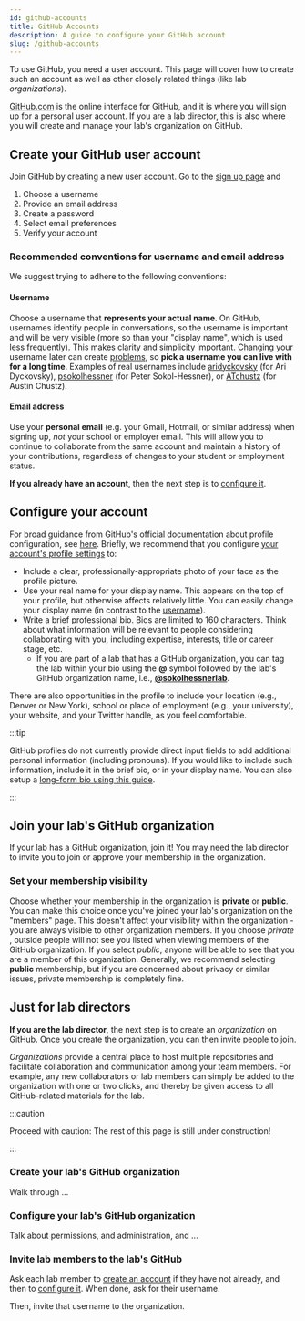 ```yaml
---
id: github-accounts
title: GitHub Accounts
description: A guide to configure your GitHub account
slug: /github-accounts
---
```


To use GitHub, you need a user account. This page will cover how to create such an account as well as other closely related things (like lab _organizations_).

[GitHub.com](https://github.com/) is the online interface for GitHub, and it is where you will sign up for a personal user account. If you are a lab director, this is also where you will create and manage your lab's organization on GitHub.

## Create your GitHub user account

Join GitHub by creating a new user account. Go to the [sign up page](https://github.com/join) and

1. Choose a username
2. Provide an email address
3. Create a password
4. Select email preferences
5. Verify your account

### Recommended conventions for username and email address

We suggest trying to adhere to the following conventions:

#### Username

Choose a username that **represents your actual name**. On GitHub, usernames identify people in conversations, so the username is important and will be very visible (more so than your "display name", which is used less frequently). This makes clarity and simplicity important. Changing your username later can create [problems](https://docs.github.com/en/github/setting-up-and-managing-your-github-user-account/changing-your-github-username), so **pick a username you can live with for a long time**. Examples of real usernames include [aridyckovsky](https://github.com/aridyckovsky) (for Ari Dyckovsky), [psokolhessner](https://github.com/psokolhessner) (for Peter Sokol-Hessner), or [ATchustz](https://github.com/atchustz) (for Austin Chustz).

#### Email address

Use your **personal email** (e.g. your Gmail, Hotmail, or similar address) when signing up, *not* your school or employer email. This will allow you to continue to collaborate from the same account and maintain a history of your contributions, regardless of changes to your student or employment status.

**If you already have an account**, then the next step is to [configure it](#configure-your-account).

## Configure your account

For broad guidance from GitHub's official documentation about profile configuration, see [here](https://github.community/t/optimizing-your-github-profile/10211). Briefly, we recommend that you configure [your account's profile settings](https://github.com/settings/profile) to:

- Include a clear, professionally-appropriate photo of your face as the profile picture.
- Use your real name for your display name. This appears on the top of your profile, but otherwise affects relatively little. You can easily change your display name (in contrast to the [username](#username)).
- Write a brief professional bio. Bios are limited to 160 characters. Think about what information will be relevant to people considering collaborating with you, including expertise, interests, title or career stage, etc.
  - If you are part of a lab that has a GitHub organization, you can tag the lab within your bio using the **@** symbol followed by the lab's GitHub organization name, i.e., [**@sokolhessnerlab**](https://github.com/sokolhessnerlab).

There are also opportunities in the profile to include your location (e.g., Denver or New York), school or place of employment (e.g., your university), your website, and your Twitter handle, as you feel comfortable.

:::tip

GitHub profiles do not currently provide direct input fields to add additional personal information (including pronouns). If you would like to include such information, include it in the brief bio, or in your display name. You can also setup a [long-form bio using this guide](https://docs.github.com/en/github/setting-up-and-managing-your-github-profile/managing-your-profile-readme).

:::

## Join your lab's GitHub organization

If your lab has a GitHub organization, join it! You may need the lab director to invite you to join or approve your membership in the organization.

### Set your membership visibility

Choose whether your membership in the organization is **private** or **public**. You can make this choice once you've joined your lab's organization on the "members" page. This doesn't affect your visibility within the organization - you are always visible to other organization members. If you choose *private* , outside people will not see you listed when viewing members of the GitHub organization. If you select *public*, anyone will be able to see that you are a member of this organization. Generally, we recommend selecting **public** membership, but if you are concerned about privacy or similar issues, private membership is completely fine.

## Just for lab directors

**If you are the lab director**, the next step is to create an _organization_ on GitHub. Once you create the organization, you can then invite people to join.

_Organizations_ provide a central place to host multiple repositories and facilitate collaboration and communication among your team members. For example, any new collaborators or lab members can simply be added to the organization with one or two clicks, and thereby be given access to all GitHub-related materials for the lab.

:::caution

Proceed with caution: The rest of this page is still under construction!

:::

### Create your lab's GitHub organization

Walk through ...

### Configure your lab's GitHub organization

Talk about permissions, and administration, and ...

### Invite lab members to the lab's GitHub

Ask each lab member to [create an account](#create-your-gitHub-user-account) if they have not already, and then to [configure it](#configure-your-account). When done, ask for their username.

Then, invite that username to the organization.
